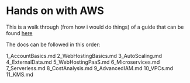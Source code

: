 # Hands on with AWS 

This is a walk through (from how i would do things) of a guide that can be found [here]()

The docs can be followed in this order: 


1_AccountBasics.md
2_WebHostingBasics.md
3_AutoScaling.md
4_ExternalData.md
5_WebHostingPaaS.md
6_Microservices.md
7_Serverless.md
8_CostAnalysis.md
9_AdvancedIAM.md
10_VPCs.md
11_KMS.md

